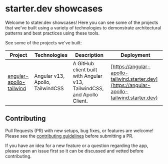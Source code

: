 # starter.dev showcases

Welcome to stater.dev showcases! Here you can see some of the projects that we've built using a variety of technologies to demonstrate architectural patterns and best practices using these tools.

See some of the projects we've built:

| Project                                                       | Technologies                     | Description                                                             | Deployment                                                                                 |
| ------------------------------------------------------------- | -------------------------------- | ----------------------------------------------------------------------- | ------------------------------------------------------------------------------------------ |
| [angular-apollo-tailwind](/tree/main/angular-apollo-tailwind) | Angular v13, Apollo, TailwindCSS | A GitHub client built with Angular v13, TailwindCSS, and Apollo Client. | [https://angular-apollo-tailwind.starter.dev](https://angular-apollo-tailwind.starter.dev) |

## Contributing

Pull Requests (PR) with new setups, bug fixes, or features are welcome! Please see the [contributing guidelines](./CONTRIBUTING.md) before submitting a PR.

If you have an idea for a new feature or a question regarding the app, please open an issue first so it can be discussed and vetted before contributing.
